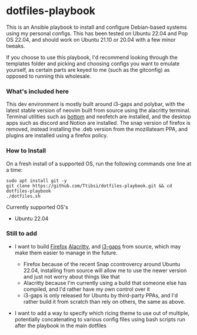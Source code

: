 # dotfiles-playbook

This is an Ansible playbook to install and configure Debian-based systems using my personal configs. This has been tested on Ubuntu 22.04 and Pop OS 22.04, and should work on Ubuntu 21.10 or 20.04 with a few minor tweaks. 

If you choose to use this playbook, I'd recommend looking through the templates folder and picking and choosing configs you want to emulate yourself, as certain parts are keyed to me (such as the gitconfig) as opposed to running this wholesale. 

<Screenshot here>

### What's included here

This dev environment is mostly built around i3-gaps and polybar, with the latest stable version of neovim built from source using the alacritty terminal. Terminal utilities such as [bottom](https://github.com/ClementTsang/bottom) and neofetch are installed, and the desktop apps such as discord and Notion are installed. The snap version of firefox is removed, instead installing the .deb version from the mozillateam PPA, and plugins are installed using a firefox policy.
 
### How to Install

 On a fresh install of a supported OS, run the following commands one line at a time:
 
 ```
 sudo apt install git -y
 git clone https://github.com/Ttibsi/dotfiles-playbook.git && cd dotfiles-playbook
 ./dotfiles.sh
 ```
 
 Currently supported OS's
 - Ubuntu 22.04

### Still to add
 - I want to build [Firefox](https://firefox-source-docs.mozilla.org/setup/linux_build.html) [Alacritty](https://github.com/alacritty/alacritty/blob/master/INSTALL.md), and [i3-gaps](https://github.com/Airblader/i3/wiki/Building-from-source) from source, which may make them easier to manage in the future.
    - Firefox because of the recent Snap ccontrovercy around Ubuntu 22.04, installing from source will allow me to use the newer version and just not worry about things like that
    - Alacritty because I'm currently using a build that someone else has compiled, and I'd rather have my own control over it
    - i3-gaps is only released for Ubuntu by third-party PPAs, and I'd rather build it from scratch than rely on others, the same as above. 
 
- I want to add a way to specify which ricing theme to use out of multiple, potentially concatenating to various config files using bash scripts run after the playbook in the main dotfiles 
